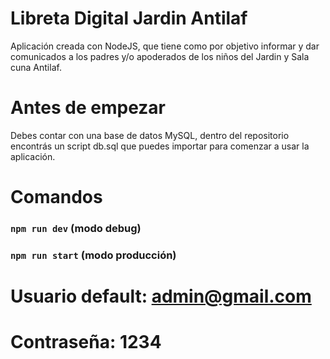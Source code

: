 # Libreta Digital Jardin Antilaf

Aplicación creada con NodeJS, que tiene como por objetivo informar y dar comunicados a los padres y/o apoderados de los niños del Jardin y Sala cuna Antilaf.

# Antes de empezar

Debes contar con una base de datos MySQL, dentro del repositorio encontrás un script db.sql que puedes importar para comenzar a usar la aplicación.

# Comandos

### `npm run dev` (modo debug)
### `npm run start` (modo producción)

# Usuario default: admin@gmail.com
# Contraseña: 1234
